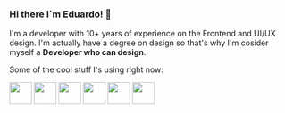 ### Hi there I´m Eduardo! 👋 

I'm a developer with 10+ years of experience on the Frontend and UI/UX design. I'm actually have a degree on design so that's why I'm cosider myself a **Developer who can design**.

Some of the cool stuff I's using right now:

<img height="40" src="https://cdn.simpleicons.org/react" />
<img height="40" src="https://cdn.simpleicons.org/typescript" />
<img height="40" src="https://cdn.simpleicons.org/javascript" />
<img height="40" src="https://cdn.simpleicons.org/graphql" />
<img height="40" src="https://cdn.simpleicons.org/nodedotjs" />
<img height="40" src="https://cdn.simpleicons.org/astro" />
<!--
**EduardoColmenero/EduardoColmenero** is a ✨ _special_ ✨ repository because its `README.md` (this file) appears on your GitHub profile.

Here are some ideas to get you started:

- 🔭 I’m currently working on ...
- 🌱 I’m currently learning ...
- 👯 I’m looking to collaborate on ...
- 🤔 I’m looking for help with ...
- 💬 Ask me about ...
- 📫 How to reach me: ...
- 😄 Pronouns: ...
- ⚡ Fun fact: ...
-->
